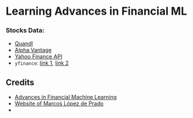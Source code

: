 # Learning Advances in Financial ML


### Stocks Data:

- [Quandl](https://github.com/quandl/quandl-python)
- [Alpha Vantage]()
- [Yahoo Finance API](https://www.yahoofinanceapi.com/)
- `yfinance`: [link 1](https://github.com/ranaroussi/yfinance), [link 2](https://aroussi.com/post/python-yahoo-finance)

## Credits

- [Advances in Financial Machine Learning](https://www.amazon.com/Advances-Financial-Machine-Learning-Marcos/dp/1119482089)
- [Website of Marcos López de Prado](https://www.quantresearch.org/)
- 